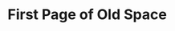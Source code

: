 # First Page of Old Space

<figure><img src="https://images.unsplash.com/photo-1520116468816-95b69f847357?crop=entropy&#x26;cs=srgb&#x26;fm=jpg&#x26;ixid=M3wxOTcwMjR8MHwxfHNlYXJjaHw1fHxzdXJmfGVufDB8fHx8MTcwNjI3OTM5OXww&#x26;ixlib=rb-4.0.3&#x26;q=85" alt=""><figcaption></figcaption></figure>
